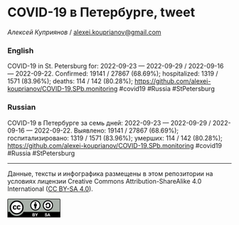 COVID-19 в Петербурге, tweet
============================

*Алексей Куприянов* /
<a href="mailto:alexei.kouprianov@gmail.com" class="email">alexei.kouprianov@gmail.com</a>

### English

COVID-19 in St. Petersburg for: 2022-09-23 — 2022-09-29 / 2022-09-16 —
2022-09-22. Сonfirmed: 19141 / 27867 (68.69%); hospitalized: 1319 / 1571
(83.96%); deaths: 114 / 142 (80.28%);
<a href="https://github.com/alexei-kouprianov/COVID-19.SPb.monitoring" class="uri">https://github.com/alexei-kouprianov/COVID-19.SPb.monitoring</a>
\#covid19 \#Russia \#StPetersburg

### Russian

COVID-19 в Петербурге за семь дней: 2022-09-23 — 2022-09-29 / 2022-09-16
— 2022-09-22. Выявлено: 19141 / 27867 (68.69%); госпитализировано: 1319
/ 1571 (83.96%); умерших: 114 / 142 (80.28%);
<a href="https://github.com/alexei-kouprianov/COVID-19.SPb.monitoring" class="uri">https://github.com/alexei-kouprianov/COVID-19.SPb.monitoring</a>
\#covid19 \#Russia \#StPetersburg

------------------------------------------------------------------------

Данные, тексты и инфографика размещены в этом репозитории на условиях
лицензии Creative Commons Attribution-ShareAlike 4.0 International ([CC
BY-SA 4.0](https://creativecommons.org/licenses/by-sa/4.0/)).

![](../misc/CC-BY-SA-icon.png "CC-BY-SA")
